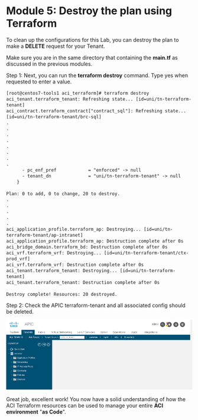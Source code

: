 # Module 5: Destroy the plan using Terraform

To clean up the configurations for this Lab, you can destroy the plan to make a **DELETE** request for your Tenant. 

Make sure you are in the same directory that containing the **main.tf** as discussed in the previous modules.

Step 1: Next, you can run the **terraform destroy** command.  Type yes when requested to enter a value.

```
[root@centos7-tools1 aci_terraform]# terraform destroy
aci_tenant.terraform_tenant: Refreshing state... [id=uni/tn-terraform-tenant]
aci_contract.terraform_contract["contract_sql"]: Refreshing state... [id=uni/tn-terraform-tenant/brc-sql]
.
.
.
.
.
.
.
.
      - pc_enf_pref            = "enforced" -> null
      - tenant_dn              = "uni/tn-terraform-tenant" -> null
    }

Plan: 0 to add, 0 to change, 20 to destroy.
.
.
.
.
.
aci_application_profile.terraform_ap: Destroying... [id=uni/tn-terraform-tenant/ap-intranet]
aci_application_profile.terraform_ap: Destruction complete after 0s
aci_bridge_domain.terraform_bd: Destruction complete after 0s
aci_vrf.terraform_vrf: Destroying... [id=uni/tn-terraform-tenant/ctx-prod_vrf]
aci_vrf.terraform_vrf: Destruction complete after 0s
aci_tenant.terraform_tenant: Destroying... [id=uni/tn-terraform-tenant]
aci_tenant.terraform_tenant: Destruction complete after 0s

Destroy complete! Resources: 20 destroyed.
```

Step 2: Check the APIC terraform-tenant and all associated config should be deleted.

![](imgs/imgs_5/apic_5.png)

Great job, excellent work! You now have a solid understanding of how the ACI Terraform resources can be used to manage your entire **ACI environment** "**as Code**".

